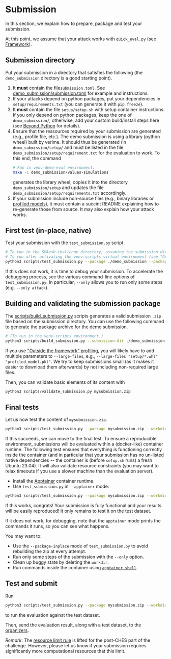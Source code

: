 # Submission

In this section, we explain how to prepare, package and test your submission.

At this point, we assume that your attack works with `quick_eval.py` (see [Framework](./framework.md)).


## Submission directory

Put your submission in a directory that satisfies the following (the
`demo_submission` directory is a good starting point).

1. It **must** contain the file`submission.toml`. See
   [demo_submission/submission.toml](https://github.com/simple-crypto/SMAesH-challenge/blob/main/demo_submission/submission.toml)
   for example and instructions.
1. If your attacks depend on python packages, put your dependencies in
   `setup/requirements.txt` (you can generate it with `pip freeze`).
1. It **must** contain the file `setup/setup.sh` with setup container
   instructions. If you only depend on python packages, keep the one of
   `demo_submission/`, otherwise, add your custom build/install steps here (see
   [Beyond Python](./not_python.md) for details).
1. Ensure that the ressources required by your submission are generated (e.g.,
   profile file, etc.). The demo submission is using a library (python wheel)
   built by verime. It should thus be generated (in `demo_submission/setup/`
   and must be listed in the file `demo_submission/setup/requirement.txt` for
   the evaluation to work. 
   To this end, the command
   ```bash
   # Run in venv-demo-eval environment.
   make -C demo_submission/values-simulations 
   ```
   generates the library wheel, copies it into the directory
   `demo_submission/setup` and updates the file
   `demo_submission/setup/requirements.txt` accordingly.
1. If your submission include non-source files (e.g., binary libraries or
   [profiled models](./profiling.md#outside-the-framework)), it must contain a
   succint README explaining how to re-generate those from source. It may also
   explain how your attack works.


## First test (in-place, native)

Test your submission with the `test_submission.py` script.
```bash
# To run in the SMAesH-challenge directory, assuming the submission directory is still demo_submission.
# To run after activating the venv-scripts virtual environment (see "Getting Started").
python3 scripts/test_submission.py --package ./demo_submission --package-inplace --workdir workdir-eval-inplace --dataset-dir $SMAESH_DATASET
```

If this does not work, it is time to debug your submission. To accelerate the
debugging process, see the various command-line options of
`test_submission.py`. In particular, `--only` allows you to run only some steps
(e.g. `--only attack`).


## Building and validating the submission package

The
[scripts/build_submission.py](https://github.com/simple-crypto/SMAesH-challenge/blob/main/demo_submission/quick_eval.py)
scripts
generates a valid submission `.zip` file based on the submission directory. You can use the following command to generate
the package archive for the demo submission. 
```bash
# (To run in the venv-scripts environment.)
python3 scripts/build_submission.py --submission-dir ./demo_submission --package-file mysubmission.zip --large-files "setup/*.whl"
```
If you use ["Outside the framework" profiling](./profilind.md), you will likely
have to add multiple parameters to `--large-files`, e.g., `--large-files "setup/*.whl" "profiled_model.pkl"`.
We try to keep submissions small (as it makes it easier to download them
afterwards) by not including non-required large files.

Then, you can validate basic elements of its content with
```bash
python3 scripts/validate_submission.py mysubmission.zip
```

## Final tests

Let us now test the content of `mysubmission.zip`.
```bash
python3 scripts/test_submission.py --package mysubmission.zip --workdir workdir-eval-inplace --dataset-dir $SMAESH_DATASET
```

If this succeeds, we can move to the final test. To ensure a reproducible
environment, submissions will be evaluated within a (docker-like) container
runtime.
The following test ensures that everything is functioning correctly inside the
container (and in particular that your submission has no un-listed native
dependencies -- the container is (before `setup.sh` runs) a fresh Ubuntu 23.04).
It will also validate resource constraints (you may want to relax timeouts if you
use a slower machine than the evaluation server).

- Install the [Apptainer](https://apptainer.org/) container runtime.
- Use `test_submission.py` in `--apptainer` mode:
```bash 
python3 scripts/test_submission.py --package mysubmission.zip --workdir workdir-eval-inplace --dataset-dir $SMAESH_DATASET --apptainer
```

If this works, congrats! Your submission is fully functional and your results
will be easily reproduced! It only remains to test it on the test dataset.

If it does not work, for debugging, note that the `apptainer` mode prints the
commands it runs, so you can see what happens.

You may want to:
- Use the `--package-inplace` mode of `test_submission.py` to avoid rebuilding the zip at every attempt.
- Run only some steps of the submission with the `--only` option.
- Clean up buggy state by deleting the `workdir`.
- Run commands inside the container using [`apptainer shell`](https://apptainer.org/docs/user/main/index.html).


## Test and submit

Run
```bash 
python3 scripts/test_submission.py --package mysubmission.zip --workdir workdir-eval-inplace --dataset-dir $SMAESH_DATASET --apptainer --attack-dataset-name fk1
```
to run the evaluation against the test dataset.


Then, send the evaluation result, along with a test dataset, to the [organizers](mailto:info@simple-crypto.org).

*Remark*: The [resource limit rule](./rules.md) is lifted for the post-CHES part of the challenge.
However, please let us know if your submission requires significantly more computational resources that this limit.

